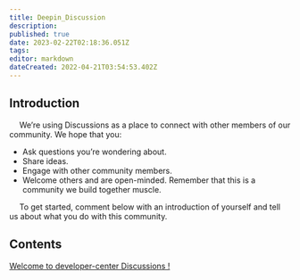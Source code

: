 ```yaml
---
title: Deepin_Discussion
description: 
published: true
date: 2023-02-22T02:18:36.051Z
tags: 
editor: markdown
dateCreated: 2022-04-21T03:54:53.402Z
---
```


## Introduction

&emsp; We’re using Discussions as a place to connect with other members of our community. 
We hope that you:

- Ask questions you’re wondering about.
- Share ideas.
- Engage with other community members.
- Welcome others and are open-minded. Remember that this is a community we build together muscle.

&emsp; To get started, comment below with an introduction of yourself and tell us about what you do with this community.

## Contents

[ Welcome to developer-center Discussions ! ](https://github.com/linuxdeepin/developer-center/discussions)
